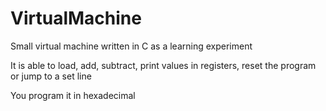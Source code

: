 # VirtualMachine
Small virtual machine written in C as a learning experiment

It is able to load, add, subtract, print values in registers, reset the program or jump to a set line

You program it in hexadecimal
